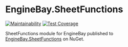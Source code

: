 # EngineBay.SheetFunctions

[![Maintainability](https://api.codeclimate.com/v1/badges/212ea4e658d910a635c5/maintainability)](https://codeclimate.com/github/engine-bay/sheet-functions/maintainability)
[![Test Coverage](https://api.codeclimate.com/v1/badges/212ea4e658d910a635c5/test_coverage)](https://codeclimate.com/github/engine-bay/sheet-functions/test_coverage)

SheetFunctions module for EngineBay published to [EngineBay.SheetFunctions](https://www.nuget.org/packages/EngineBay.SheetFunctions/) on NuGet.
